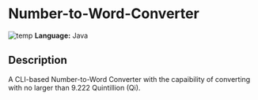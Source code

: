 # Number-to-Word-Converter
![temp](https://user-images.githubusercontent.com/75497349/135377599-7e0f599a-eeb7-4b20-912e-344becc0d468.PNG)
**Language:** Java

**Description**
---
A CLI-based Number-to-Word Converter with the capaibility of converting with no larger than 9.222 Quintillion (Qi).

